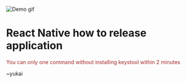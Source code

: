 ![Demo gif](https://encrypted-tbn0.gstatic.com/images?q=tbn:ANd9GcQ-P1vibK0SI2LaTl0uCRtLNz9Nl7d7I19NMWCPHQ6WV2lDYaga)

# React Native how to release application

<p style="color:brown;fontSize:30px">You can only one command without installing keystool within 2 minutes</p>
~yukai
